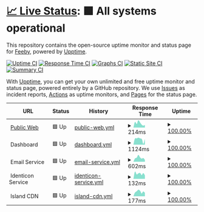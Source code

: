 # [📈 Live Status](https://feebyapp.github.io/status): <!--live status--> **🟩 All systems operational**

This repository contains the open-source uptime monitor and status page for [Feeby](https://feeby.app), powered by [Upptime](https://github.com/upptime/upptime).

[![Uptime CI](https://github.com/feebyapp/status/workflows/Uptime%20CI/badge.svg)](https://github.com/feebyapp/status/actions?query=workflow%3A%22Uptime+CI%22)
[![Response Time CI](https://github.com/feebyapp/status/workflows/Response%20Time%20CI/badge.svg)](https://github.com/feebyapp/status/actions?query=workflow%3A%22Response+Time+CI%22)
[![Graphs CI](https://github.com/feebyapp/status/workflows/Graphs%20CI/badge.svg)](https://github.com/feebyapp/status/actions?query=workflow%3A%22Graphs+CI%22)
[![Static Site CI](https://github.com/feebyapp/status/workflows/Static%20Site%20CI/badge.svg)](https://github.com/feebyapp/status/actions?query=workflow%3A%22Static+Site+CI%22)
[![Summary CI](https://github.com/feebyapp/status/workflows/Summary%20CI/badge.svg)](https://github.com/feebyapp/status/actions?query=workflow%3A%22Summary+CI%22)

With [Upptime](https://upptime.js.org), you can get your own unlimited and free uptime monitor and status page, powered entirely by a GitHub repository. We use [Issues](https://github.com/feebyapp/status/issues) as incident reports, [Actions](https://github.com/feebyapp/status/actions) as uptime monitors, and [Pages](https://feebyapp.github.io/status) for the status page.

<!--start: status pages-->
<!-- This summary is generated by Upptime (https://github.com/upptime/upptime) -->
<!-- Do not edit this manually, your changes will be overwritten -->
<!-- prettier-ignore -->
| URL | Status | History | Response Time | Uptime |
| --- | ------ | ------- | ------------- | ------ |
| <img alt="" src="https://icons.duckduckgo.com/ip3/www.feeby.app.ico" height="13"> [Public Web](https://www.feeby.app) | 🟩 Up | [public-web.yml](https://github.com/feebyapp/status/commits/HEAD/history/public-web.yml) | <details><summary><img alt="Response time graph" src="./graphs/public-web/response-time-week.png" height="20"> 214ms</summary><br><a href="https://status.feeby.app/history/public-web"><img alt="Response time 599" src="https://img.shields.io/endpoint?url=https%3A%2F%2Fraw.githubusercontent.com%2Ffeebyapp%2Fstatus%2FHEAD%2Fapi%2Fpublic-web%2Fresponse-time.json"></a><br><a href="https://status.feeby.app/history/public-web"><img alt="24-hour response time 134" src="https://img.shields.io/endpoint?url=https%3A%2F%2Fraw.githubusercontent.com%2Ffeebyapp%2Fstatus%2FHEAD%2Fapi%2Fpublic-web%2Fresponse-time-day.json"></a><br><a href="https://status.feeby.app/history/public-web"><img alt="7-day response time 214" src="https://img.shields.io/endpoint?url=https%3A%2F%2Fraw.githubusercontent.com%2Ffeebyapp%2Fstatus%2FHEAD%2Fapi%2Fpublic-web%2Fresponse-time-week.json"></a><br><a href="https://status.feeby.app/history/public-web"><img alt="30-day response time 212" src="https://img.shields.io/endpoint?url=https%3A%2F%2Fraw.githubusercontent.com%2Ffeebyapp%2Fstatus%2FHEAD%2Fapi%2Fpublic-web%2Fresponse-time-month.json"></a><br><a href="https://status.feeby.app/history/public-web"><img alt="1-year response time 599" src="https://img.shields.io/endpoint?url=https%3A%2F%2Fraw.githubusercontent.com%2Ffeebyapp%2Fstatus%2FHEAD%2Fapi%2Fpublic-web%2Fresponse-time-year.json"></a></details> | <details><summary><a href="https://status.feeby.app/history/public-web">100.00%</a></summary><a href="https://status.feeby.app/history/public-web"><img alt="All-time uptime 99.98%" src="https://img.shields.io/endpoint?url=https%3A%2F%2Fraw.githubusercontent.com%2Ffeebyapp%2Fstatus%2FHEAD%2Fapi%2Fpublic-web%2Fuptime.json"></a><br><a href="https://status.feeby.app/history/public-web"><img alt="24-hour uptime 100.00%" src="https://img.shields.io/endpoint?url=https%3A%2F%2Fraw.githubusercontent.com%2Ffeebyapp%2Fstatus%2FHEAD%2Fapi%2Fpublic-web%2Fuptime-day.json"></a><br><a href="https://status.feeby.app/history/public-web"><img alt="7-day uptime 100.00%" src="https://img.shields.io/endpoint?url=https%3A%2F%2Fraw.githubusercontent.com%2Ffeebyapp%2Fstatus%2FHEAD%2Fapi%2Fpublic-web%2Fuptime-week.json"></a><br><a href="https://status.feeby.app/history/public-web"><img alt="30-day uptime 99.90%" src="https://img.shields.io/endpoint?url=https%3A%2F%2Fraw.githubusercontent.com%2Ffeebyapp%2Fstatus%2FHEAD%2Fapi%2Fpublic-web%2Fuptime-month.json"></a><br><a href="https://status.feeby.app/history/public-web"><img alt="1-year uptime 99.98%" src="https://img.shields.io/endpoint?url=https%3A%2F%2Fraw.githubusercontent.com%2Ffeebyapp%2Fstatus%2FHEAD%2Fapi%2Fpublic-web%2Fuptime-year.json"></a></details>
| <img alt="" src="https://icons.duckduckgo.com/ip3/null.ico" height="13"> Dashboard | 🟩 Up | [dashboard.yml](https://github.com/feebyapp/status/commits/HEAD/history/dashboard.yml) | <details><summary><img alt="Response time graph" src="./graphs/dashboard/response-time-week.png" height="20"> 1124ms</summary><br><a href="https://status.feeby.app/history/dashboard"><img alt="Response time 1143" src="https://img.shields.io/endpoint?url=https%3A%2F%2Fraw.githubusercontent.com%2Ffeebyapp%2Fstatus%2FHEAD%2Fapi%2Fdashboard%2Fresponse-time.json"></a><br><a href="https://status.feeby.app/history/dashboard"><img alt="24-hour response time 1141" src="https://img.shields.io/endpoint?url=https%3A%2F%2Fraw.githubusercontent.com%2Ffeebyapp%2Fstatus%2FHEAD%2Fapi%2Fdashboard%2Fresponse-time-day.json"></a><br><a href="https://status.feeby.app/history/dashboard"><img alt="7-day response time 1124" src="https://img.shields.io/endpoint?url=https%3A%2F%2Fraw.githubusercontent.com%2Ffeebyapp%2Fstatus%2FHEAD%2Fapi%2Fdashboard%2Fresponse-time-week.json"></a><br><a href="https://status.feeby.app/history/dashboard"><img alt="30-day response time 1136" src="https://img.shields.io/endpoint?url=https%3A%2F%2Fraw.githubusercontent.com%2Ffeebyapp%2Fstatus%2FHEAD%2Fapi%2Fdashboard%2Fresponse-time-month.json"></a><br><a href="https://status.feeby.app/history/dashboard"><img alt="1-year response time 1143" src="https://img.shields.io/endpoint?url=https%3A%2F%2Fraw.githubusercontent.com%2Ffeebyapp%2Fstatus%2FHEAD%2Fapi%2Fdashboard%2Fresponse-time-year.json"></a></details> | <details><summary><a href="https://status.feeby.app/history/dashboard">100.00%</a></summary><a href="https://status.feeby.app/history/dashboard"><img alt="All-time uptime 99.99%" src="https://img.shields.io/endpoint?url=https%3A%2F%2Fraw.githubusercontent.com%2Ffeebyapp%2Fstatus%2FHEAD%2Fapi%2Fdashboard%2Fuptime.json"></a><br><a href="https://status.feeby.app/history/dashboard"><img alt="24-hour uptime 100.00%" src="https://img.shields.io/endpoint?url=https%3A%2F%2Fraw.githubusercontent.com%2Ffeebyapp%2Fstatus%2FHEAD%2Fapi%2Fdashboard%2Fuptime-day.json"></a><br><a href="https://status.feeby.app/history/dashboard"><img alt="7-day uptime 100.00%" src="https://img.shields.io/endpoint?url=https%3A%2F%2Fraw.githubusercontent.com%2Ffeebyapp%2Fstatus%2FHEAD%2Fapi%2Fdashboard%2Fuptime-week.json"></a><br><a href="https://status.feeby.app/history/dashboard"><img alt="30-day uptime 99.90%" src="https://img.shields.io/endpoint?url=https%3A%2F%2Fraw.githubusercontent.com%2Ffeebyapp%2Fstatus%2FHEAD%2Fapi%2Fdashboard%2Fuptime-month.json"></a><br><a href="https://status.feeby.app/history/dashboard"><img alt="1-year uptime 99.99%" src="https://img.shields.io/endpoint?url=https%3A%2F%2Fraw.githubusercontent.com%2Ffeebyapp%2Fstatus%2FHEAD%2Fapi%2Fdashboard%2Fuptime-year.json"></a></details>
| <img alt="" src="https://icons.duckduckgo.com/ip3/null.ico" height="13"> Email Service | 🟩 Up | [email-service.yml](https://github.com/feebyapp/status/commits/HEAD/history/email-service.yml) | <details><summary><img alt="Response time graph" src="./graphs/email-service/response-time-week.png" height="20"> 602ms</summary><br><a href="https://status.feeby.app/history/email-service"><img alt="Response time 530" src="https://img.shields.io/endpoint?url=https%3A%2F%2Fraw.githubusercontent.com%2Ffeebyapp%2Fstatus%2FHEAD%2Fapi%2Femail-service%2Fresponse-time.json"></a><br><a href="https://status.feeby.app/history/email-service"><img alt="24-hour response time 277" src="https://img.shields.io/endpoint?url=https%3A%2F%2Fraw.githubusercontent.com%2Ffeebyapp%2Fstatus%2FHEAD%2Fapi%2Femail-service%2Fresponse-time-day.json"></a><br><a href="https://status.feeby.app/history/email-service"><img alt="7-day response time 602" src="https://img.shields.io/endpoint?url=https%3A%2F%2Fraw.githubusercontent.com%2Ffeebyapp%2Fstatus%2FHEAD%2Fapi%2Femail-service%2Fresponse-time-week.json"></a><br><a href="https://status.feeby.app/history/email-service"><img alt="30-day response time 580" src="https://img.shields.io/endpoint?url=https%3A%2F%2Fraw.githubusercontent.com%2Ffeebyapp%2Fstatus%2FHEAD%2Fapi%2Femail-service%2Fresponse-time-month.json"></a><br><a href="https://status.feeby.app/history/email-service"><img alt="1-year response time 530" src="https://img.shields.io/endpoint?url=https%3A%2F%2Fraw.githubusercontent.com%2Ffeebyapp%2Fstatus%2FHEAD%2Fapi%2Femail-service%2Fresponse-time-year.json"></a></details> | <details><summary><a href="https://status.feeby.app/history/email-service">100.00%</a></summary><a href="https://status.feeby.app/history/email-service"><img alt="All-time uptime 99.95%" src="https://img.shields.io/endpoint?url=https%3A%2F%2Fraw.githubusercontent.com%2Ffeebyapp%2Fstatus%2FHEAD%2Fapi%2Femail-service%2Fuptime.json"></a><br><a href="https://status.feeby.app/history/email-service"><img alt="24-hour uptime 100.00%" src="https://img.shields.io/endpoint?url=https%3A%2F%2Fraw.githubusercontent.com%2Ffeebyapp%2Fstatus%2FHEAD%2Fapi%2Femail-service%2Fuptime-day.json"></a><br><a href="https://status.feeby.app/history/email-service"><img alt="7-day uptime 100.00%" src="https://img.shields.io/endpoint?url=https%3A%2F%2Fraw.githubusercontent.com%2Ffeebyapp%2Fstatus%2FHEAD%2Fapi%2Femail-service%2Fuptime-week.json"></a><br><a href="https://status.feeby.app/history/email-service"><img alt="30-day uptime 100.00%" src="https://img.shields.io/endpoint?url=https%3A%2F%2Fraw.githubusercontent.com%2Ffeebyapp%2Fstatus%2FHEAD%2Fapi%2Femail-service%2Fuptime-month.json"></a><br><a href="https://status.feeby.app/history/email-service"><img alt="1-year uptime 99.95%" src="https://img.shields.io/endpoint?url=https%3A%2F%2Fraw.githubusercontent.com%2Ffeebyapp%2Fstatus%2FHEAD%2Fapi%2Femail-service%2Fuptime-year.json"></a></details>
| <img alt="" src="https://icons.duckduckgo.com/ip3/null.ico" height="13"> Identicon Service | 🟩 Up | [identicon-service.yml](https://github.com/feebyapp/status/commits/HEAD/history/identicon-service.yml) | <details><summary><img alt="Response time graph" src="./graphs/identicon-service/response-time-week.png" height="20"> 132ms</summary><br><a href="https://status.feeby.app/history/identicon-service"><img alt="Response time 153" src="https://img.shields.io/endpoint?url=https%3A%2F%2Fraw.githubusercontent.com%2Ffeebyapp%2Fstatus%2FHEAD%2Fapi%2Fidenticon-service%2Fresponse-time.json"></a><br><a href="https://status.feeby.app/history/identicon-service"><img alt="24-hour response time 87" src="https://img.shields.io/endpoint?url=https%3A%2F%2Fraw.githubusercontent.com%2Ffeebyapp%2Fstatus%2FHEAD%2Fapi%2Fidenticon-service%2Fresponse-time-day.json"></a><br><a href="https://status.feeby.app/history/identicon-service"><img alt="7-day response time 132" src="https://img.shields.io/endpoint?url=https%3A%2F%2Fraw.githubusercontent.com%2Ffeebyapp%2Fstatus%2FHEAD%2Fapi%2Fidenticon-service%2Fresponse-time-week.json"></a><br><a href="https://status.feeby.app/history/identicon-service"><img alt="30-day response time 154" src="https://img.shields.io/endpoint?url=https%3A%2F%2Fraw.githubusercontent.com%2Ffeebyapp%2Fstatus%2FHEAD%2Fapi%2Fidenticon-service%2Fresponse-time-month.json"></a><br><a href="https://status.feeby.app/history/identicon-service"><img alt="1-year response time 153" src="https://img.shields.io/endpoint?url=https%3A%2F%2Fraw.githubusercontent.com%2Ffeebyapp%2Fstatus%2FHEAD%2Fapi%2Fidenticon-service%2Fresponse-time-year.json"></a></details> | <details><summary><a href="https://status.feeby.app/history/identicon-service">100.00%</a></summary><a href="https://status.feeby.app/history/identicon-service"><img alt="All-time uptime 100.00%" src="https://img.shields.io/endpoint?url=https%3A%2F%2Fraw.githubusercontent.com%2Ffeebyapp%2Fstatus%2FHEAD%2Fapi%2Fidenticon-service%2Fuptime.json"></a><br><a href="https://status.feeby.app/history/identicon-service"><img alt="24-hour uptime 100.00%" src="https://img.shields.io/endpoint?url=https%3A%2F%2Fraw.githubusercontent.com%2Ffeebyapp%2Fstatus%2FHEAD%2Fapi%2Fidenticon-service%2Fuptime-day.json"></a><br><a href="https://status.feeby.app/history/identicon-service"><img alt="7-day uptime 100.00%" src="https://img.shields.io/endpoint?url=https%3A%2F%2Fraw.githubusercontent.com%2Ffeebyapp%2Fstatus%2FHEAD%2Fapi%2Fidenticon-service%2Fuptime-week.json"></a><br><a href="https://status.feeby.app/history/identicon-service"><img alt="30-day uptime 100.00%" src="https://img.shields.io/endpoint?url=https%3A%2F%2Fraw.githubusercontent.com%2Ffeebyapp%2Fstatus%2FHEAD%2Fapi%2Fidenticon-service%2Fuptime-month.json"></a><br><a href="https://status.feeby.app/history/identicon-service"><img alt="1-year uptime 100.00%" src="https://img.shields.io/endpoint?url=https%3A%2F%2Fraw.githubusercontent.com%2Ffeebyapp%2Fstatus%2FHEAD%2Fapi%2Fidenticon-service%2Fuptime-year.json"></a></details>
| <img alt="" src="https://icons.duckduckgo.com/ip3/null.ico" height="13"> Island CDN | 🟩 Up | [island-cdn.yml](https://github.com/feebyapp/status/commits/HEAD/history/island-cdn.yml) | <details><summary><img alt="Response time graph" src="./graphs/island-cdn/response-time-week.png" height="20"> 177ms</summary><br><a href="https://status.feeby.app/history/island-cdn"><img alt="Response time 258" src="https://img.shields.io/endpoint?url=https%3A%2F%2Fraw.githubusercontent.com%2Ffeebyapp%2Fstatus%2FHEAD%2Fapi%2Fisland-cdn%2Fresponse-time.json"></a><br><a href="https://status.feeby.app/history/island-cdn"><img alt="24-hour response time 136" src="https://img.shields.io/endpoint?url=https%3A%2F%2Fraw.githubusercontent.com%2Ffeebyapp%2Fstatus%2FHEAD%2Fapi%2Fisland-cdn%2Fresponse-time-day.json"></a><br><a href="https://status.feeby.app/history/island-cdn"><img alt="7-day response time 177" src="https://img.shields.io/endpoint?url=https%3A%2F%2Fraw.githubusercontent.com%2Ffeebyapp%2Fstatus%2FHEAD%2Fapi%2Fisland-cdn%2Fresponse-time-week.json"></a><br><a href="https://status.feeby.app/history/island-cdn"><img alt="30-day response time 253" src="https://img.shields.io/endpoint?url=https%3A%2F%2Fraw.githubusercontent.com%2Ffeebyapp%2Fstatus%2FHEAD%2Fapi%2Fisland-cdn%2Fresponse-time-month.json"></a><br><a href="https://status.feeby.app/history/island-cdn"><img alt="1-year response time 258" src="https://img.shields.io/endpoint?url=https%3A%2F%2Fraw.githubusercontent.com%2Ffeebyapp%2Fstatus%2FHEAD%2Fapi%2Fisland-cdn%2Fresponse-time-year.json"></a></details> | <details><summary><a href="https://status.feeby.app/history/island-cdn">100.00%</a></summary><a href="https://status.feeby.app/history/island-cdn"><img alt="All-time uptime 100.00%" src="https://img.shields.io/endpoint?url=https%3A%2F%2Fraw.githubusercontent.com%2Ffeebyapp%2Fstatus%2FHEAD%2Fapi%2Fisland-cdn%2Fuptime.json"></a><br><a href="https://status.feeby.app/history/island-cdn"><img alt="24-hour uptime 100.00%" src="https://img.shields.io/endpoint?url=https%3A%2F%2Fraw.githubusercontent.com%2Ffeebyapp%2Fstatus%2FHEAD%2Fapi%2Fisland-cdn%2Fuptime-day.json"></a><br><a href="https://status.feeby.app/history/island-cdn"><img alt="7-day uptime 100.00%" src="https://img.shields.io/endpoint?url=https%3A%2F%2Fraw.githubusercontent.com%2Ffeebyapp%2Fstatus%2FHEAD%2Fapi%2Fisland-cdn%2Fuptime-week.json"></a><br><a href="https://status.feeby.app/history/island-cdn"><img alt="30-day uptime 100.00%" src="https://img.shields.io/endpoint?url=https%3A%2F%2Fraw.githubusercontent.com%2Ffeebyapp%2Fstatus%2FHEAD%2Fapi%2Fisland-cdn%2Fuptime-month.json"></a><br><a href="https://status.feeby.app/history/island-cdn"><img alt="1-year uptime 100.00%" src="https://img.shields.io/endpoint?url=https%3A%2F%2Fraw.githubusercontent.com%2Ffeebyapp%2Fstatus%2FHEAD%2Fapi%2Fisland-cdn%2Fuptime-year.json"></a></details>

<!--end: status pages-->

